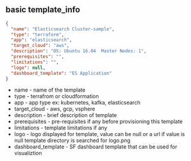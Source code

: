 ## basic template_info

```json
{
  "name": "Elasticsearch Cluster-sample",
  "type": "terraform",
  "app": "elasticsearch",
  "target_cloud": "aws",
  "description": "OS: Ubuntu 16.04  Master Nodes: 1",
  "prerequisites": "",
  "limitations": "",
  "logo": null,
  "dashboard_template": "ES Application"
}
```

- name - name of the template 
- type - terrafrom or cloudformation
- app - app type ex: kubernetes, kafka, elasticsearch
- target_cloud - aws, gcp, vsphere
- description - brief description of template
- prerequisites - pre-requisites if any before provisioning this template 
- limitations - template limitations if any 
- logo - logo displayed for template, value can be null or a url if value is null template directory is searched for logo.png
- dashboard_template - SF dashboard template that can be used for visualiztion
